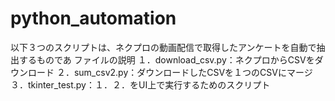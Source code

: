 # python_automation

以下３つのスクリプトは、ネクプロの動画配信で取得したアンケートを自動で抽出するものであ
ファイルの説明
１．download_csv.py：ネクプロからCSVをダウンロード
２．sum_csv2.py：ダウンロードしたCSVを１つのCSVにマージ
３．tkinter_test.py：１．２．をUI上で実行するためのスクリプト

